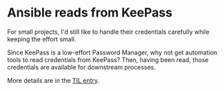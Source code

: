 # Ansible reads from KeePass

For small projects, I'd still like to handle their credentials carefully while keeping the effort small.

Since KeePass is a low-effort Password Manager, why not get automation tools to read credentials from KeePass?
Then, having been read, those credentials are available for downstream processes.

More details are in the [TIL entry](https://til.juliusgamanyi.com/posts/ansible-read-from-keypass/).
